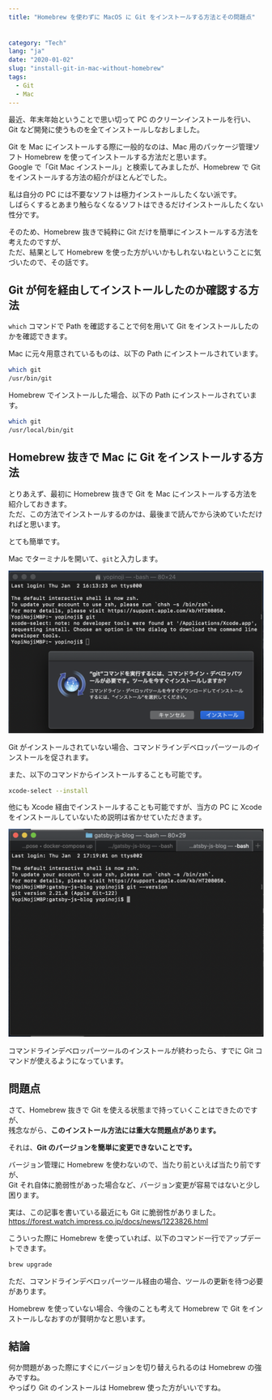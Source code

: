 ```yaml
---
title: "Homebrew を使わずに MacOS に Git をインストールする方法とその問題点"


category: "Tech"
lang: "ja"
date: "2020-01-02"
slug: "install-git-in-mac-without-homebrew"
tags:
  - Git
  - Mac
---
```


最近、年末年始ということで思い切って PC のクリーンインストールを行い、Git など開発に使うものを全てインストールしなおしました。

Git を Mac にインストールする際に一般的なのは、Mac 用のパッケージ管理ソフト Homebrew を使ってインストールする方法だと思います。  
Google で「Git Mac インストール」と検索してみましたが、Homebrew で Git をインストールする方法の紹介がほとんどでした。

私は自分の PC には不要なソフトは極力インストールしたくない派です。  
しばらくするとあまり触らなくなるソフトはできるだけインストールしたくない性分です。

そのため、Homebrew 抜きで純粋に Git だけを簡単にインストールする方法を考えたのですが、  
ただ、結果として Homebrew を使った方がいいかもしれないねということに気づいたので、その話です。

## Git が何を経由してインストールしたのか確認する方法

`which` コマンドで Path を確認することで何を用いて Git をインストールしたのかを確認できます。

Mac に元々用意されているものは、以下の Path にインストールされています。

```bash
which git
/usr/bin/git
```

Homebrew でインストールした場合、以下の Path にインストールされています。

```bash
which git
/usr/local/bin/git
```

## Homebrew 抜きで Mac に Git をインストールする方法

とりあえず、最初に Homebrew 抜きで Git を Mac にインストールする方法を紹介しておきます。  
ただ、この方法でインストールするのかは、最後まで読んでから決めていただければと思います。

とても簡単です。

Mac でターミナルを開いて、`git`と入力します。

![install-git-in-mac-without-homebrew-01](./install-git-in-mac-without-homebrew-01.png)

Git がインストールされていない場合、コマンドラインデベロッパーツールのインストールを促されます。

また、以下のコマンドからインストールすることも可能です。

```bash
xcode-select --install
```

他にも Xcode 経由でインストールすることも可能ですが、当方の PC に Xcode をインストールしていないため説明は省かせていただきます。

![install-git-in-mac-without-homebrew-02](./install-git-in-mac-without-homebrew-02.png)

コマンドラインデベロッパーツールのインストールが終わったら、すでに Git コマンドが使えるようになっています。

## 問題点

さて、Homebrew 抜きで Git を使える状態まで持っていくことはできたのですが、  
残念ながら、**このインストール方法には重大な問題点があります。**

それは、**Git のバージョンを簡単に変更できないことです。**

バージョン管理に Homebrew を使わないので、当たり前といえば当たり前ですが、  
Git それ自体に脆弱性があった場合など、バージョン変更が容易ではないと少し困ります。

実は、この記事を書いている最近にも Git に脆弱性がありました。  
https://forest.watch.impress.co.jp/docs/news/1223826.html

こういった際に Homebrew を使っていれば、以下のコマンド一行でアップデートできます。

```bash
brew upgrade
```

ただ、コマンドラインデベロッパーツール経由の場合、ツールの更新を待つ必要があります。

Homebrew を使っていない場合、今後のことも考えて Homebrew で Git をインストールしなおすのが賢明かなと思います。

## 結論

何か問題があった際にすぐにバージョンを切り替えられるのは Homebrew の強みですね。  
やっぱり Git のインストールは Homebrew 使った方がいいですね。
